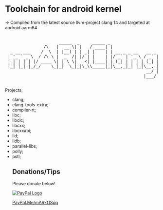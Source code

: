
#  Toolchain for android kernel

-> Compiled from the latest source llvm-project clang 14 and targeted at android aarm64

<pre>                                                           
                     _____  _     _____ _                         __ _  _   
               /\   |  __ \| |   / ____| |                       /_ | || |  
  _ __ ___    /  \  | |__) | | _| |    | | __ _ _ __   __ _ ______| | || |_ 
 | '_ ` _ \  / /\ \ |  _  /| |/ | |    | |/ _` | '_ \ / _` |______| |__   _|
 | | | | | |/ ____ \| | \ \|   <| |____| | (_| | | | | (_| |      | |  | |  
 |_| |_| |_/_/    \_|_|  \_|_|\_\\_____|_|\__,_|_| |_|\__, |      |_|  |_|  
                                                       __/ |                
                                                      |___/                    
                                                      
</pre>

Projects;
 - clang;
 - clang-tools-extra;
 - compiler-rt;
 - libc;
 - libclc;
 - libcxx;
 - libcxxabi;
 - lld;
 - lldb;
 - parallel-libs;
 - polly;
 - pstl;
 
<ul>
<h2>Donations/Tips</h2>
<p>Please donate below!</p>
<p><a href="https://www.paypal.com/paypalme/mARkOSpp" rel="nofollow" target="_blank"><img src="https://www.paypalobjects.com/webstatic/mktg/Logo/pp-logo-100px.png" border="0" alt="PayPal Logo"></a></p>
<p><a href="https://PayPal.Me/mARkOSpp" rel="nofollow" target="_blank">PayPal.Me/mARkOSpp</a></p>
</ul>

